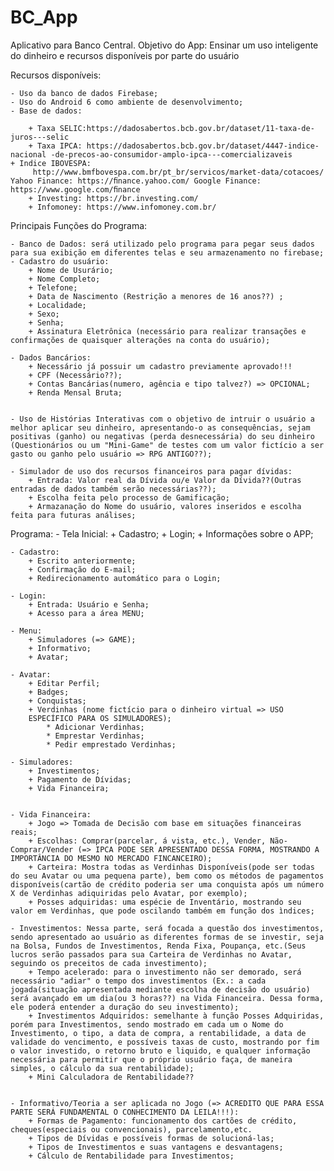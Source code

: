 # BC_App
Aplicativo para Banco Central.
Objetivo do App: Ensinar um uso inteligente do dinheiro e recursos disponíveis por parte do usuário

Recursos disponíveis:

    - Uso da banco de dados Firebase;
    - Uso do Android 6 como ambiente de desenvolvimento;
    - Base de dados:
    
        + Taxa SELIC:https://dadosabertos.bcb.gov.br/dataset/11-taxa-de-juros---selic 
        + Taxa IPCA: https://dadosabertos.bcb.gov.br/dataset/4447-indice-nacional -de-precos-ao-consumidor-amplo-ipca---comercializaveis         + Indice IBOVESPA:
         http://www.bmfbovespa.com.br/pt_br/servicos/market-data/cotacoes/ Yahoo Finance: https://ﬁnance.yahoo.com/ Google Finance: https://www.google.com/ﬁnance 
        + Investing: https://br.investing.com/ 
        + Infomoney: https://www.infomoney.com.br/ 


Principais Funções do Programa:

    - Banco de Dados: será utilizado pelo programa para pegar seus dados para sua exibição em diferentes telas e seu armazenamento no firebase;
    - Cadastro do usuário:
        + Nome de Usurário;
        + Nome Completo;
        + Telefone;
        + Data de Nascimento (Restrição a menores de 16 anos??) ;
        + Localidade;
        + Sexo;
        + Senha;
        + Assinatura Eletrônica (necessário para realizar transações e confirmações de quaisquer alterações na conta do usuário);

    - Dados Bancários:
        + Necessário já possuir um cadastro previamente aprovado!!!
        + CPF (Necessário??);
        + Contas Bancárias(numero, agência e tipo talvez?) => OPCIONAL;
        + Renda Mensal Bruta;


    - Uso de Histórias Interativas com o objetivo de intruir o usuário a melhor aplicar seu dinheiro, apresentando-o as consequências, sejam positivas (ganho) ou negativas (perda desnecessária) do seu dinheiro (Questionários ou um "Mini-Game" de testes com um valor fictício a ser gasto ou ganho pelo usuário => RPG ANTIGO??);
    
    - Simulador de uso dos recursos financeiros para pagar dívidas:
        + Entrada: Valor real da Dívida ou/e Valor da Dívida??(Outras entradas de dados também serão necessárias??);
        + Escolha feita pelo processo de Gamificação;
        + Armazanação do Nome do usuário, valores inseridos e escolha feita para futuras análises;





Programa:
    - Tela Inicial:
        + Cadastro;
        + Login;
        + Informações sobre o APP;

    - Cadastro:
        + Escrito anteriormente;
        + Confirmação do E-mail;
        + Redirecionamento automático para o Login;

    - Login:
        + Entrada: Usuário e Senha;
        + Acesso para a área MENU;

    - Menu:
        + Simuladores (=> GAME);
        + Informativo;
        + Avatar;

    - Avatar:
        + Editar Perfil;
        + Badges;
        + Conquistas;
        + Verdinhas (nome fictício para o dinheiro virtual => USO
        ESPECÍFICO PARA OS SIMULADORES);
            * Adicionar Verdinhas;
            * Emprestar Verdinhas;
            * Pedir emprestado Verdinhas;

    - Simuladores:
        + Investimentos;
        + Pagamento de Dívidas;
        + Vida Financeira;


    - Vida Financeira:
        + Jogo => Tomada de Decisão com base em situações financeiras reais;
        + Escolhas: Comprar(parcelar, á vista, etc.), Vender, Não-Comprar/Vender (=> IPCA PODE SER APRESENTADO DESSA FORMA, MOSTRANDO A IMPORTÂNCIA DO MESMO NO MERCADO FINCANCEIRO);
        + Carteira: Mostra todas as Verdinhas Disponíveis(pode ser todas do seu Avatar ou uma pequena parte), bem como os métodos de pagamentos disponíveis(cartão de crédito poderia ser uma conquista após um número X de Verdinhas adiquiridas pelo Avatar, por exemplo);
        + Posses adquiridas: uma espécie de Inventário, mostrando seu valor em Verdinhas, que pode oscilando também em função dos ìndices;

    - Investimentos: Nessa parte, será focada a questão dos investimentos, sendo apresentado ao usuário as diferentes formas de se investir, seja na Bolsa, Fundos de Investimentos, Renda Fixa, Poupança, etc.(Seus lucros serão passados para sua Carteira de Verdinhas no Avatar, seguindo os preceitos de cada investimento);
        + Tempo acelerado: para o investimento não ser demorado, será necessário "adiar" o tempo dos investimentos (Ex.: a cada jogada(situação apresentada mediante escolha de decisão do usuário) será avançado em um dia(ou 3 horas??) na Vida Financeira. Dessa forma, ele poderá entender a duração do seu investimento);
        + Investimentos Adquiridos: semelhante à função Posses Adquiridas, porém para Investimentos, sendo mostrado em cada um o Nome do Investimento, o tipo, a data de compra, a rentabilidade, a data de validade do vencimento, e possíveis taxas de custo, mostrando por fim o valor investido, o retorno bruto e liquido, e qualquer informação necessária para permitir que o próprio usuário faça, de maneira simples, o cálculo da sua rentabilidade);
        + Mini Calculadora de Rentabilidade??


    - Informativo/Teoria a ser aplicada no Jogo (=> ACREDITO QUE PARA ESSA PARTE SERÁ FUNDAMENTAL O CONHECIMENTO DA LEILA!!!):
        + Formas de Pagamento: funcionamento dos cartões de crédito, cheques(especiais ou convencionais), parcelamento,etc. 
        + Tipos de Dívidas e possíveis formas de solucioná-las;
        + Tipos de Investimentos e suas vantagens e desvantagens;
        + Cálculo de Rentabilidade para Investimentos;




